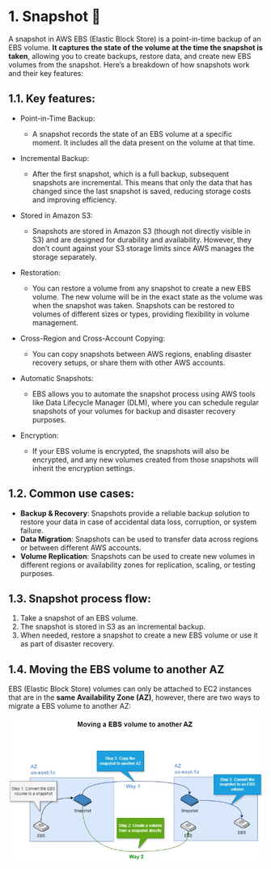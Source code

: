 # 1. Snapshot 📸

A snapshot in AWS EBS (Elastic Block Store) is a point-in-time backup of an EBS volume. **It captures the state of the volume at the time the snapshot is taken**, allowing you to create backups, restore data, and create new EBS volumes from the snapshot. Here’s a breakdown of how snapshots work and their key features:

## 1.1. Key features:

- Point-in-Time Backup:
    - A snapshot records the state of an EBS volume at a specific moment. It includes all the data present on the volume at that time.

- Incremental Backup:
    - After the first snapshot, which is a full backup, subsequent snapshots are incremental. This means that only the data that has changed since the last snapshot is saved, reducing storage costs and improving efficiency.

- Stored in Amazon S3:
    - Snapshots are stored in Amazon S3 (though not directly visible in S3) and are designed for durability and availability. However, they don’t count against your S3 storage limits since AWS manages the storage separately.

- Restoration:
    - You can restore a volume from any snapshot to create a new EBS volume. The new volume will be in the exact state as the volume was when the snapshot was taken.
Snapshots can be restored to volumes of different sizes or types, providing flexibility in volume management.

- Cross-Region and Cross-Account Copying:
    - You can copy snapshots between AWS regions, enabling disaster recovery setups, or share them with other AWS accounts.

- Automatic Snapshots:
    - EBS allows you to automate the snapshot process using AWS tools like Data Lifecycle Manager (DLM), where you can schedule regular snapshots of your volumes for backup and disaster recovery purposes.

- Encryption:
    - If your EBS volume is encrypted, the snapshots will also be encrypted, and any new volumes created from those snapshots will inherit the encryption settings.

## 1.2. Common use cases:

- **Backup & Recovery**: Snapshots provide a reliable backup solution to restore your data in case of accidental data loss, corruption, or system failure.
- **Data Migration**: Snapshots can be used to transfer data across regions or between different AWS accounts.
- **Volume Replication**: Snapshots can be used to create new volumes in different regions or availability zones for replication, scaling, or testing purposes.

## 1.3. Snapshot process flow:

1. Take a snapshot of an EBS volume.
2. The snapshot is stored in S3 as an incremental backup.
3. When needed, restore a snapshot to create a new EBS volume or use it as part of disaster recovery.

## 1.4. Moving the EBS volume to another AZ

EBS (Elastic Block Store) volumes can only be attached to EC2 instances that are in the **same Availability Zone (AZ)**, however, there are two ways to migrate a EBS volume to another AZ:

![Migrating EBS volume to another AZ diagram](../imgs/storage-moving-ebs.jpg)
